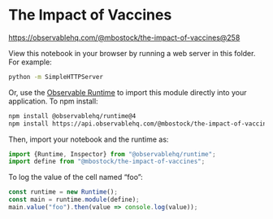 # The Impact of Vaccines

https://observablehq.com/@mbostock/the-impact-of-vaccines@258

View this notebook in your browser by running a web server in this folder. For
example:

~~~sh
python -m SimpleHTTPServer
~~~

Or, use the [Observable Runtime](https://github.com/observablehq/runtime) to
import this module directly into your application. To npm install:

~~~sh
npm install @observablehq/runtime@4
npm install https://api.observablehq.com/@mbostock/the-impact-of-vaccines.tgz?v=3
~~~

Then, import your notebook and the runtime as:

~~~js
import {Runtime, Inspector} from "@observablehq/runtime";
import define from "@mbostock/the-impact-of-vaccines";
~~~

To log the value of the cell named “foo”:

~~~js
const runtime = new Runtime();
const main = runtime.module(define);
main.value("foo").then(value => console.log(value));
~~~
